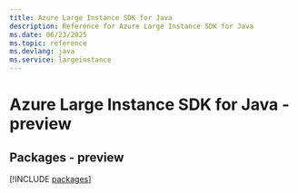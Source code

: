 ```yaml
---
title: Azure Large Instance SDK for Java
description: Reference for Azure Large Instance SDK for Java
ms.date: 06/23/2025
ms.topic: reference
ms.devlang: java
ms.service: largeinstance
---
```

# Azure Large Instance SDK for Java - preview
## Packages - preview
[!INCLUDE [packages](large-instance-index.md)]